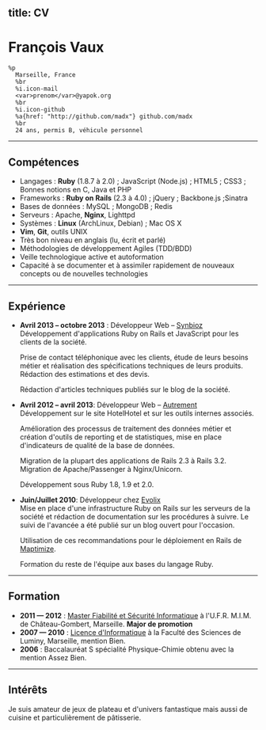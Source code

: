 title: CV
---

François Vaux
=============

``` #haml
%p
  Marseille, France
  %br
  %i.icon-mail
  <var>prenom</var>@yapok.org
  %br
  %i.icon-github
  %a{href: "http://github.com/madx"} github.com/madx
  %br
  24 ans, permis B, véhicule personnel
```

---

Compétences
-----------

* Langages : **Ruby** (1.8.7 à 2.0) ; JavaScript (Node.js) ; HTML5 ; CSS3 ; Bonnes notions
  en C, Java et PHP
* Frameworks : **Ruby on Rails** (2.3 à 4.0) ; jQuery ; Backbone.js ;Sinatra
* Bases de données : MySQL ; MongoDB ; Redis
* Serveurs : Apache, **Nginx**, Lighttpd
* Systèmes : **Linux** (ArchLinux, Debian) ; Mac OS X
* **Vim**, **Git**, outils UNIX
* Très bon niveau en anglais (lu, écrit et parlé)
* Méthodologies de développement Agiles (TDD/BDD)
* Veille technologique active et autoformation
* Capacité à se documenter et à assimiler rapidement de nouveaux concepts ou de
  nouvelles technologies

---

Expérience
----------

* **Avril 2013 – octobre 2013** : Développeur Web – [Synbioz][Synbioz]<br />
  Développement d'applications Ruby on Rails et JavaScript pour les clients de
  la société.

  Prise de contact téléphonique avec les clients, étude de leurs besoins métier
  et réalisation des spécifications techniques de leurs produits. Rédaction des
  estimations et des devis.

  Rédaction d'articles techniques publiés sur le blog de la société.

* **Avril 2012 – avril 2013**: Développeur Web – [Autrement][Autrement]<br />
  Développement sur le site HotelHotel et sur les outils internes associés.

  Amélioration des processus de traitement des données métier et création
  d'outils de reporting et de statistiques, mise en place d'indicateurs de
  qualité de la base de données.

  Migration de la plupart des applications de Rails 2.3 à Rails 3.2. Migration
  de Apache/Passenger à Nginx/Unicorn.

  Développement sous Ruby 1.8, 1.9 et 2.0.

* **Juin/Juillet 2010**: Développeur chez [Evolix][Evolix]<br />
  Mise en place d'une infrastructure Ruby on Rails sur les serveurs de la
  société et rédaction de documentation sur les procédures à suivre. Le suivi
  de l'avancée a été publié sur un blog ouvert pour l'occasion.

  Utilisation de ces recommandations pour le déploiement en Rails de [Maptimize][Maptimize].

  Formation du reste de l'équipe aux bases du langage Ruby.

---

Formation
---------

* **2011 — 2012** : [Master Fiabilité et Sécurité Informatique][fsi] à l'U.F.R.
  M.I.M. de Château-Gombert, Marseille.
  **Major de promotion**
* **2007 — 2010** : [Licence d'Informatique][l3] à la Faculté des Sciences de
  Luminy, Marseille, mention Bien.
* **2006** : Baccalauréat S spécialité Physique-Chimie obtenu avec la mention
  Assez Bien.

---

Intérêts
--------

Je suis amateur de jeux de plateau et d'univers fantastique mais aussi de cuisine et particulièrement de pâtisserie.

[Synbioz]: http://synbioz.com/
[Autrement]: http://hotelhotel.com/
[HotelHotel]: http://hotelhotel.com/
[Evolix]: http://evolix.fr/
[evolix:blog]: http://madx.evolix.net/
[Maptimize]: http://maptimize.com/

[fsi]: http://masterinfo.univ-mrs.fr/FSI.html
[m1]: http://masterinfo.univ-mrs.fr/M1.html
[l3]: http://formations.univ-amu.fr/ME3SIN.html
